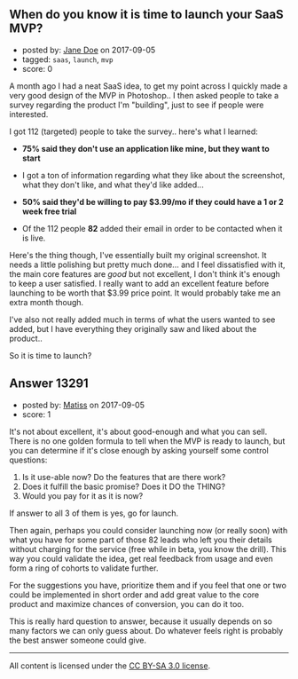 ## When do you know it is time to launch your SaaS MVP?

- posted by: [Jane Doe](https://stackexchange.com/users/11698283/jane-doe) on 2017-09-05
- tagged: `saas`, `launch`, `mvp`
- score: 0

<p>A month ago I had a neat SaaS idea, to get my point across I quickly made a very good design of the MVP in Photoshop.. I then asked people to take a survey regarding the product I'm "building", just to see if people were interested. </p>

<p>I got 112 (targeted) people to take the survey.. here's what I learned:</p>

<ul>
<li><p><strong>75% said they don't use an application like mine, but they want to start</strong></p></li>
<li><p>I got a ton of information regarding what they like about the screenshot, what they don't like, and what they'd like added...</p></li>
<li><p><strong>50% said they'd be willing to pay $3.99/mo if they could have a 1 or 2 week free trial</strong></p></li>
<li><p>Of the 112 people <strong>82</strong> added their email in order to be contacted when it is live.</p></li>
</ul>

<p>Here's the thing though, I've essentially built my original screenshot. It needs a little polishing but pretty much done... and I feel dissatisfied with it, the main core features are <em>good</em> but not excellent, I don't think it's enough to keep a user satisfied. I really want to add an excellent feature before launching to be worth that $3.99 price point. It would probably take me an extra month though. </p>

<p>I've also not really added much in terms of what the users wanted to see added, but I have everything they originally saw and liked about the product..</p>

<p>So it is time to launch? </p>



## Answer 13291

- posted by: [Matiss](https://stackexchange.com/users/1819512/matiss) on 2017-09-05
- score: 1

<p>It's not about excellent, it's about good-enough and what you can sell. There is no one golden formula to tell when the MVP is ready to launch, but you can determine if it's close enough by asking yourself some control questions:</p>

<ol>
<li>Is it use-able now? Do the features that are there work?</li>
<li>Does it fulfill the basic promise? Does it DO the THING?</li>
<li>Would you pay for it as it is now?</li>
</ol>

<p>If answer to all 3 of them is yes, go for launch.</p>

<p>Then again, perhaps you could consider launching now (or really soon) with what you have for some part of those 82 leads who left you their details without charging for the service (free while in beta, you know the drill). This way you could validate the idea, get real feedback from usage and even form a ring of cohorts to validate further.</p>

<p>For the suggestions you have, prioritize them and if you feel that one or two could be implemented in short order and add great value to the core product and maximize chances of conversion, you can do it too.</p>

<p>This is really hard question to answer, because it usually depends on so many factors we can only guess about. Do whatever feels right is probably the best answer someone could give.</p>




---

All content is licensed under the [CC BY-SA 3.0 license](https://creativecommons.org/licenses/by-sa/3.0/).
